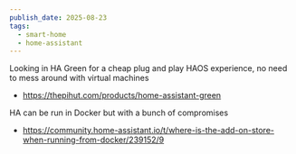 ```yaml
---
publish_date: 2025-08-23
tags:
  - smart-home
  - home-assistant
---
```

Looking in HA Green for a cheap plug and play HAOS experience, no need to mess around with virtual machines
- https://thepihut.com/products/home-assistant-green

HA can be run in Docker but with a bunch of compromises  
 - https://community.home-assistant.io/t/where-is-the-add-on-store-when-running-from-docker/239152/9



  
  

